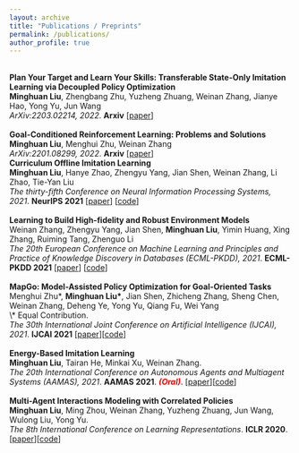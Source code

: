 ```yaml
---
layout: archive
title: "Publications / Preprints"
permalink: /publications/
author_profile: true
---
```


<br>
<b>	Plan Your Target and Learn Your Skills: Transferable State-Only Imitation Learning via Decoupled Policy Optimization </b> <br>
<b>Minghuan Liu</b>, Zhengbang Zhu, Yuzheng Zhuang, Weinan Zhang, Jianye Hao, Yong Yu, Jun Wang<br> 
<i>ArXiv:2203.02214, 2022</i>. <b>Arxiv</b> [<a href="https://arxiv.org/abs/2111.02056">paper</a>]

<br>

<br>
<b>	Goal-Conditioned Reinforcement Learning: Problems and Solutions </b> <br>
<b>Minghuan Liu</b>, Menghui Zhu, Weinan Zhang<br> 
<i>ArXiv:2201.08299, 2022</i>. <b>Arxiv</b> [<a href="https://arxiv.org/abs/2201.08299">paper</a>]

<br>
<b>	Curriculum Offline Imitation Learning </b> <br>
<b>Minghuan Liu</b>, Hanye Zhao, Zhengyu Yang, Jian Shen, Weinan Zhang, Li Zhao, Tie-Yan Liu<br> 
<i>The thirty-fifth Conference on Neural Information Processing Systems, 2021</i>. <b>NeurIPS 2021</b> [<a href="https://arxiv.org/abs/2111.02056">paper</a>] [<a href="https://github.com/apexrl/coil">code</a>]

<br>

<br>
<b>	Learning to Build High-fidelity and Robust Environment Models </b> <br>
Weinan Zhang, Zhengyu Yang, Jian Shen, <b>Minghuan Liu</b>, Yimin Huang, Xing Zhang, Ruiming Tang, Zhenguo Li<br> 
<i>The 20th European Conference on Machine Learning and Principles and Practice of Knowledge Discovery in Databases (ECML-PKDD), 2021</i>. <b>ECML-PKDD 2021</b> [<a href="https://2021.ecmlpkdd.org/wp-content/uploads/2021/07/sub_46.pdf">paper</a>] [<a href="https://github.com/apexrl/RL2S">code</a>]

<br>

<br>
<b>MapGo: Model-Assisted Policy Optimization for Goal-Oriented Tasks</b> <br>
Menghui Zhu*, <b>Minghuan Liu*</b>, Jian Shen, Zhicheng Zhang, Sheng Chen, Weinan Zhang, Deheng Ye, Yong Yu, Qiang Fu, Wei Yang <br> 
\* Equal Contribution. <br> 
<i>The 30th International Joint Conference on Artificial Intelligence (IJCAI), 2021</i>. <b>IJCAI 2021</b> [<a href="https://arxiv.org/abs/2105.06350">paper</a>][<a href="https://github.com/apexrl/MapGo">code</a>]

<br>

<br>
<b>Energy-Based Imitation Learning</b> <br> 
<b>Minghuan Liu</b>, Tairan He, Minkai Xu, Weinan Zhang. <br> 
<i>The 20th International Conference on Autonomous Agents and Multiagent Systems (AAMAS), 2021</i>. <b>AAMAS 2021</b>. <font color="red"><em><strong>(Oral)</strong></em></font>. [<a href="https://arxiv.org/abs/2004.09395">paper</a>][<a href="https://github.com/apexrl/EBIL-torch">code</a>]

<br> 

<br>
<b>Multi-Agent Interactions Modeling with Correlated Policies</b> <br> 
<b>Minghuan Liu</b>, Ming Zhou, Weinan Zhang, Yuzheng Zhuang, Jun Wang, Wulong Liu,  Yong Yu. <br> 
<i>The 8th International Conference on Learning Representations</i>. <b>ICLR 2020</b>. [<a href="https://arxiv.org/abs/2001.03415">paper</a>][<a href="https://github.com/apexrl/CoDAIL">code</a>]
